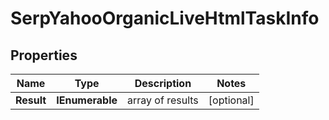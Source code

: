 # SerpYahooOrganicLiveHtmlTaskInfo


## Properties

| Name | Type | Description | Notes |
|------------ | ------------- | ------------- | -------------|
**Result** | **IEnumerable<SerpYahooOrganicLiveHtmlResultInfo>** | array of results |[optional]|